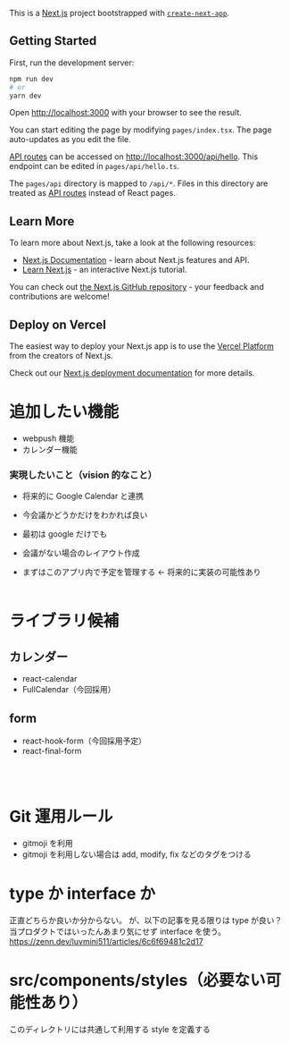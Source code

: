 This is a [Next.js](https://nextjs.org/) project bootstrapped with [`create-next-app`](https://github.com/vercel/next.js/tree/canary/packages/create-next-app).

## Getting Started

First, run the development server:

```bash
npm run dev
# or
yarn dev
```

Open [http://localhost:3000](http://localhost:3000) with your browser to see the result.

You can start editing the page by modifying `pages/index.tsx`. The page auto-updates as you edit the file.

[API routes](https://nextjs.org/docs/api-routes/introduction) can be accessed on [http://localhost:3000/api/hello](http://localhost:3000/api/hello). This endpoint can be edited in `pages/api/hello.ts`.

The `pages/api` directory is mapped to `/api/*`. Files in this directory are treated as [API routes](https://nextjs.org/docs/api-routes/introduction) instead of React pages.

## Learn More

To learn more about Next.js, take a look at the following resources:

- [Next.js Documentation](https://nextjs.org/docs) - learn about Next.js features and API.
- [Learn Next.js](https://nextjs.org/learn) - an interactive Next.js tutorial.

You can check out [the Next.js GitHub repository](https://github.com/vercel/next.js/) - your feedback and contributions are welcome!

## Deploy on Vercel

The easiest way to deploy your Next.js app is to use the [Vercel Platform](https://vercel.com/new?utm_medium=default-template&filter=next.js&utm_source=create-next-app&utm_campaign=create-next-app-readme) from the creators of Next.js.

Check out our [Next.js deployment documentation](https://nextjs.org/docs/deployment) for more details.

# 追加したい機能

- webpush 機能
- カレンダー機能

### 実現したいこと（vision 的なこと）

- 将来的に Google Calendar と連携
- 今会議かどうかだけをわかれば良い
- 最初は google だけでも
- 会議がない場合のレイアウト作成
  </br>

- まずはこのアプリ内で予定を管理する ← 将来的に実装の可能性あり
  </br>
  </br>

# ライブラリ候補

## カレンダー

- react-calendar
- FullCalendar（今回採用）

## form

- react-hook-form（今回採用予定）
- react-final-form

</br>
</br>

# Git 運用ルール

- gitmoji を利用
- gitmoji を利用しない場合は add, modify, fix などのタグをつける

# type か interface か

正直どちらか良いか分からない。
が、以下の記事を見る限りは type が良い？
当プロダクトではいったんあまり気にせず interface を使う。
https://zenn.dev/luvmini511/articles/6c6f69481c2d17

# src/components/styles（必要ない可能性あり）

このディレクトリには共通して利用する style を定義する
